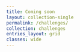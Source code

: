 ```yaml
---
title: Coming soon
layout: collection-single
permalink: /challenges/
collection: challenges
entries_layout: grid
classes: wide
---
```

